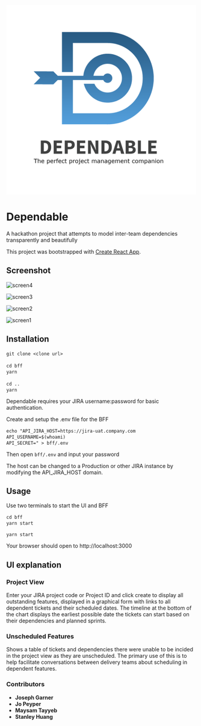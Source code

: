 ![logo](./media/Square-Logo.png)

# Dependable

A hackathon project that attempts to model inter-team dependencies transparently and beautifully

This project was bootstrapped with [Create React App](https://github.com/facebook/create-react-app).

## Screenshot

![screen4](./media/screenshot4.png)

![screen3](./media/screenshot3.png)

![screen2](./media/improveGantt.png)

![screen1](./media/screenshot1.png)




## Installation

```
git clone <clone url>

cd bff
yarn

cd ..
yarn
```
Dependable requires your JIRA username:password for basic authentication.

Create and setup the .env file for the BFF

```
echo "API_JIRA_HOST=https://jira-uat.company.com
API_USERNAME=$(whoami)
API_SECRET=" > bff/.env
```

Then open `bff/.env` and input your password

The host can be changed to a Production or other JIRA instance by modifying the API_JIRA_HOST domain.

## Usage

Use two terminals to start the UI and BFF

```
cd bff
yarn start
```

```
yarn start
```

Your browser should open to http://localhost:3000

## UI explanation

### Project View

Enter your JIRA project code or Project ID and click create to display all outstanding features, displayed in a graphical form with links to all dependent tickets and their scheduled dates. The timeline at the bottom of the chart displays the earliest possible date the tickets can start based on their dependencies and planned sprints.

### Unscheduled Features

Shows a table of tickets and dependencies there were unable to be incided in the project view as they are unscheduled. The primary use of this is to help facilitate conversations between delivery teams about scheduling in dependent features.

### Contributors

- **Joseph Garner**
- **Jo Peyper**
- **Maysam Tayyeb**
- **Stanley Huang**
